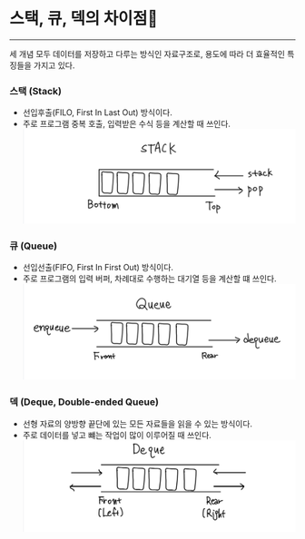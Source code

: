 스택, 큐, 덱의 차이점
=================

-----------------

세 개념 모두 데이터를 저장하고 다루는 방식인 자료구조로,
용도에 따라 더 효율적인 특징들을 가지고 있다.

### 스택 (Stack)
- 선입후출(FILO, First In Last Out) 방식이다.
- 주로 프로그램 중복 호출, 입력받은 수식 등을 계산할 때 쓰인다.
![stack image](1_stack.jpg)

### 큐 (Queue)
- 선입선출(FIFO, First In First Out) 방식이다.
- 주로 프로그램의 입력 버퍼, 차례대로 수행하는 대기열 등을 계산할 떄 쓰인다.
![queue image](2_queue.jpeg)

### 덱 (Deque, Double-ended Queue)
- 선형 자료의 양방향 끝단에 있는 모든 자료들을 읽을 수 있는 방식이다.
- 주로 데이터를 넣고 뺴는 작업이 많이 이루어질 때 쓰인다.     
![deque image](3_deque.jpeg)